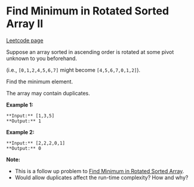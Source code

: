 # Find Minimum in Rotated Sorted Array II
[Leetcode page](https://leetcode.com/problems/find-minimum-in-rotated-sorted-array-ii/description)

Suppose an array sorted in ascending order is rotated at some pivot unknown to
you beforehand.

(i.e.,  `[0,1,2,4,5,6,7]` might become  `[4,5,6,7,0,1,2]`).

Find the minimum element.

The array may contain duplicates.

**Example 1:**

    
    
    **Input:** [1,3,5]
    **Output:** 1

**Example 2:**

    
    
    **Input:** [2,2,2,0,1]
    **Output:** 0

**Note:**

  * This is a follow up problem to [Find Minimum in Rotated Sorted Array](https://leetcode.com/problems/find-minimum-in-rotated-sorted-array/description/).
  * Would allow duplicates affect the run-time complexity? How and why?

